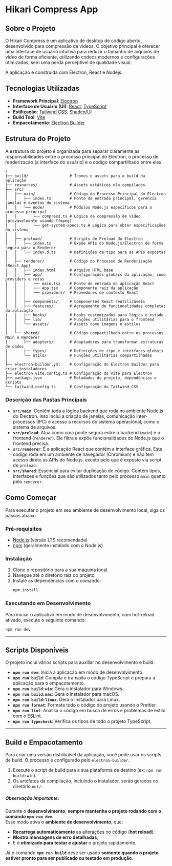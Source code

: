 # Hikari Compress App

## Sobre o Projeto

O Hikari Compress é um aplicativo de desktop de código aberto, desenvolvido para compressão de vídeos. O objetivo
principal é oferecer uma interface de usuário intuitiva para reduzir o tamanho de arquivos de vídeo de forma eficiente,
utilizando codecs modernos e configurações otimizadas, sem uma perda perceptível de qualidade visual.

A aplicação é construída com Electron, React e Nodejs.

## Tecnologias Utilizadas

- **Framework Principal**: [Electron](https://www.electronjs.org/)
- **Interface de Usuário (UI)**: [React](https://react.dev/), [TypeScript](https://www.typescriptlang.org/)
- **Estilização**: [Tailwind CSS](https://tailwindcss.com/), [Shadcn/UI](https://ui.shadcn.com/)
- **Build Tool**: [Vite](https://vitejs.dev/)
- **Empacotamento**: [Electron Builder](https://www.electron.build/)

## Estrutura do Projeto

A estrutura do projeto é organizada para separar claramente as responsabilidades entre o processo principal do Electron,
o processo de renderização (a interface do usuário) e o código compartilhado entre eles.

```
/
├── build/                  # Ícones e assets para o build da aplicação
├── resources/              # Assets estáticos não compilados
├── src/
│   ├── main/               # Código do Processo Principal do Electron
│   │   ├── index.ts        # Ponto de entrada principal, gerencia janelas e eventos do sistema
│   │   └── node/           # Módulos Node.js específicos para o processo principal
│   │       ├── compress.ts # Lógica de compressão de vídeo (provavelmente usando ffmpeg)
│   │       └── get-system-specs.ts # Lógica para obter especificações do sistema
│   │
│   ├── preload/            # Scripts de Preload do Electron
│   │   ├── index.ts        # Expõe APIs do Node.js/Electron de forma segura para o Renderer
│   │   └── index.d.ts      # Definições de tipo para as APIs expostas
│   │
│   ├── renderer/           # Código do Processo de Renderização (React App)
│   │   ├── index.html      # Arquivo HTML base
│   │   ├── app/            # Configurações globais da aplicação, como providers e rotas
│   │   │   ├── main.tsx    # Ponto de entrada da aplicação React
│   │   │   ├── App.tsx     # Componente raiz da aplicação
│   │   │   └── providers/  # Provedores de contexto React
│   │   │
│   │   ├── components/     # Componentes React reutilizáveis
│   │   ├── features/       # Agrupamento de funcionalidades completas da aplicação
│   │   ├── hooks/          # Hooks customizados para lógica e estado
│   │   ├── lib/            # Funções utilitárias para o frontend
│   │   └── assets/         # Assets como imagens e estilos
│   │
│   └── shared/             # Código compartilhado entre os processos Main e Renderer
│       ├── adapters/       # Adaptadores para transformar estruturas de dados
│       ├── types/          # Definições de tipo e interfaces globais
│       └── utils/          # Funções utilitárias compartilhadas
│
├── electron-builder.yml    # Configuração do Electron Builder para criar instaladores
├── electron.vite.config.ts # Configuração do Vite para Electron
├── package.json            # Metadados do projeto, dependências e scripts
└── tailwind.config.ts      # Configuração do Tailwind CSS
```

### Descrição das Pastas Principais

- **`src/main`**: Contém toda a lógica backend que roda no ambiente Node.js do Electron. Isso inclui a criação de
  janelas, comunicação inter-processos (IPC) e acesso a recursos do sistema operacional, como o sistema de arquivos.
- **`src/preload`**: Atua como uma ponte segura entre o backend (`main`) e o frontend (`renderer`). Ele filtra e expõe
  funcionalidades do Node.js que o frontend precisa.
- **`src/renderer`**: É a aplicação React que contém a interface gráfica. Este código roda em um ambiente de navegador
  (Chromium) e não tem acesso direto às APIs do Node.js, exceto pelo que é exposto via script de `preload`.
- **`src/shared`**: Essencial para evitar duplicação de código. Contém tipos, interfaces e funções que são utilizados
  tanto pelo processo `main` quanto pelo `renderer`.

## Como Começar

Para executar o projeto em seu ambiente de desenvolvimento local, siga os passos abaixo.

### Pré-requisitos

- [Node.js](https://nodejs.org/en) (versão LTS recomendada)
- [npm](https://www.npmjs.com/) (geralmente instalado com o Node.js)

### Instalação

1.  Clone o repositório para a sua máquina local.
2.  Navegue até o diretório raiz do projeto.
3.  Instale as dependências com o comando:
    ```bash
    npm install
    ```

### Executando em Desenvolvimento

Para iniciar o aplicativo em modo de desenvolvimento, com hot-reload ativado, execute o seguinte comando:

```bash
npm run dev
```

---

## Scripts Disponíveis

O projeto inclui vários scripts para auxiliar no desenvolvimento e build:

- **`npm run dev`**: Inicia a aplicação em modo de desenvolvimento.
- **`npm run build`**: Compila e transpila o código TypeScript e prepara a aplicação para o empacotamento.
- **`npm run build:win`**: Gera o instalador para Windows.
- **`npm run build:mac`**: Gera o instalador para macOS.
- **`npm run build:linux`**: Gera o instalador para Linux.
- **`npm run format`**: Formata todo o código do projeto usando o Prettier.
- **`npm run lint`**: Analisa o código em busca de erros e problemas de estilo com o ESLint.
- **`npm run typecheck`**: Verifica os tipos de todo o projeto TypeScript.

---

## Build e Empacotamento

Para criar uma versão distribuível da aplicação, você pode usar os scripts de build. O processo é configurado pelo
`electron-builder`.

1.  Execute o script de build para a sua plataforma de destino (ex: `npm run build:win`).
2.  Os artefatos da compilação, incluindo o instalador, serão gerados no diretório `out/`.

##### Observação Importante:

Durante o **desenvolvimento**, **sempre mantenha o projeto rodando com o comando `npm run dev`**.  
Esse modo ativa o **ambiente de desenvolvimento**, que:

- **Recarrega automaticamente** as alterações no código (**hot reload**);
- **Mostra mensagens de erro detalhadas**;
- E é **otimizado para testar e ajustar** o projeto rapidamente.

Já o comando **`npm run build`** deve ser usado **somente quando o projeto estiver pronto para ser publicado ou testado
em produção**.

